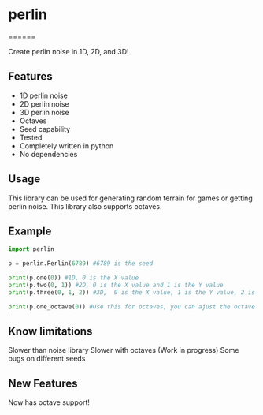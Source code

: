 # perlin
======

Create perlin noise in 1D, 2D, and 3D!

## Features

- 1D perlin noise
- 2D perlin noise
- 3D perlin noise
- Octaves
- Seed capability
- Tested
- Completely written in python
- No dependencies

## Usage

This library can be used for generating random terrain for games or getting perlin noise. This library also supports octaves.

## Example

```python
import perlin

p = perlin.Perlin(6789) #6789 is the seed

print(p.one(0)) #1D, 0 is the X value
print(p.two(0, 1)) #2D, 0 is the X value and 1 is the Y value
print(p.three(0, 1, 2)) #3D,  0 is the X value, 1 is the Y value, 2 is the Z value

print(p.one_octave(0)) #Use this for octaves, you can ajust the octave variables but this gives you 2 octaves
```

## Know limitations

Slower than noise library
Slower with octaves (Work in progress)
Some bugs on different seeds

## New Features

Now has octave support!
